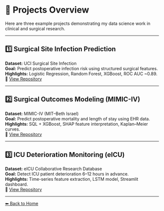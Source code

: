 # 🧠 Projects Overview

Here are three example projects demonstrating my data science work in clinical and surgical research.

---

## 1️⃣ Surgical Site Infection Prediction
**Dataset:** UCI Surgical Site Infection  
**Goal:** Predict postoperative infection risk using structured surgical features.  
**Highlights:** Logistic Regression, Random Forest, XGBoost, ROC AUC ~0.89.  
🔗 [View Repository](#)

---

## 2️⃣ Surgical Outcomes Modeling (MIMIC-IV)
**Dataset:** MIMIC-IV (MIT–Beth Israel)  
**Goal:** Predict postoperative mortality and length of stay using EHR data.  
**Highlights:** SQL + XGBoost, SHAP feature interpretation, Kaplan–Meier curves.  
🔗 [View Repository](#)

---

## 3️⃣ ICU Deterioration Monitoring (eICU)
**Dataset:** eICU Collaborative Research Database  
**Goal:** Detect ICU patient deterioration 6–12 hours in advance.  
**Highlights:** Time-series feature extraction, LSTM model, Streamlit dashboard.  
🔗 [View Repository](#)

---

[⬅ Back to Home](index.md)
